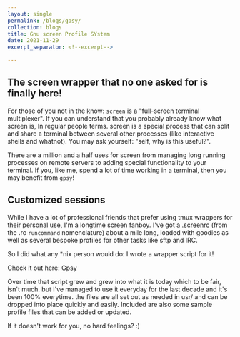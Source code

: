 ```yaml
---
layout: single
permalink: /blogs/gpsy/
collection: blogs
title: Gnu screen Profile SYstem
date: 2021-11-29
excerpt_separator: <!--excerpt-->

---
```

## The screen wrapper that no one asked for is finally here!
<!--excerpt-->

For those of you not in the know: `screen` is a "full-screen terminal multiplexer". If you can understand that you probably already know what screen is, In regular people terms. screen is a special process that can split and share a terminal between several other processes (like interactive shells and whatnot). You may ask yourself: "self, why is this useful?".

There are a million and a half uses for screen from managing long running processes on remote servers to adding special functionality to your terminal. If you, like me, spend a lot of time working in a terminal, then you may benefit from `gpsy`!

## Customized sessions

While I have a lot of professional friends that prefer using tmux wrappers for their personal use, I'm a longtime screen fanboy. I've got a [.screenrc](https://www.gnu.org/software/screen/manual/screen.html#toc-Customizing-Screen) (from the .rc `runcommand` nomenclature) about a mile long, loaded with goodies as well as several bespoke profiles for other tasks like sftp and IRC.

So I did what any \*nix person would do: I wrote a wrapper script for it!

Check it out here: [Gpsy](https://github.com/dfoulks1/gpsy)

Over time that script grew and grew into what it is today which to be fair, isn't much. but I've managed to use it everyday for the last decade and it's been 100% everytime. the files are all set out as needed in usr/ and can be dropped into place quickly and easily. Included are also some sample profile files that can be added or updated.

If it doesn't work for you, no hard feelings? :)
